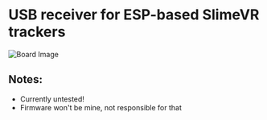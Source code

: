 # USB receiver for ESP-based SlimeVR trackers
![Board Image](http://cdn.kouno.xyz/IBLkRjRN.png)
## Notes:

 - Currently untested!
 - Firmware won't be mine, not responsible for that
